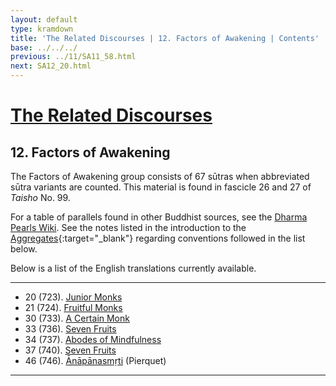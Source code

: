 ```yaml
---
layout: default
type: kramdown
title: 'The Related Discourses | 12. Factors of Awakening | Contents'
base: ../../../
previous: ../11/SA11_58.html
next: SA12_20.html
---
```


# [The Related Discourses](../index.html)
## 12. Factors of Awakening

The Factors of Awakening group consists of 67 sūtras when abbreviated sūtra variants are counted. This material is found in fascicle 26 and 27 of *Taisho* No. 99.

For a table of parallels found in other Buddhist sources, see the [Dharma Pearls Wiki](https://dharmapearls.net/dharmabase/index.php/Factors_of_Awakening_Sa%E1%B9%83yukta). See the notes listed in the introduction to the [Aggregates](../01/index.html){:target="_blank"} regarding conventions followed in the list below.

Below is a list of the English translations currently available.

---

<ul class="list-style-none">
  <li>20 (723). <a href="SA12_20.html">Junior Monks</a></li>
  <li>21 (724). <a href="SA12_21.html">Fruitful Monks</a></li>
            <!--<li>22. Planting a Tree <span class="links">[T 99.725]</span></li>
            <li>23. Planting a Tree <span class="links">[T 99.726]</span></li>
            <li>24. Planting a Tree <span class="links">[T 99.727]</span></li>
            <li>25. Planting a Tree <span class="links">[T 99.728]</span></li>
            <li>26. Planting a Tree <span class="links">[T 99.729]</span></li>
            <li>27. Planting a Tree <span class="links">[T 99.730]</span></li>
            <li>28. Planting a Tree <span class="links">[T 99.731]</span></li>
            <li>29. Planting a Tree <span class="links">[T 99.732]</span></li> -->
  <li>30 (733). <a href="SA12_30.html">A Certain Monk</a></li>
            <!-- <li>31. Planting a Tree <span class="links">[T 99.734]</span></li>
            <li>32. Planting a Tree <span class="links">[T 99.735]</span></li> -->
  <li>33 (736). <a href="SA12_33.html">Seven Fruits</a></li>
  <li>34 (737). <a href="SA12_34.html">Abodes of Mindfulness</a></li>
            <!-- <li>35. Planting a Tree <span class="links">[T 99.738]</span></li>
            <li>36. Planting a Tree <span class="links">[T 99.739]</span></li> -->
  <li>37 (740). <a href="SA12_37.html">Seven Fruits</a></li>
            <!-- <li>38. Planting a Tree <span class="links">[T 99.741]</span></li>
            <li>39. Planting a Tree <span class="links">[T 99.742]</span></li>
            <li>40. Planting a Tree <span class="links">[T 99.743]</span></li>
            <li>41. Planting a Tree <span class="links">[T 99.744]</span></li>
            <li>42. Planting a Tree <span class="links">[T 99.745]</span></li>
            <li>43. Planting a Tree <span class="links">[T 99.745]</span></li>
            <li>44. Planting a Tree <span class="links">[T 99.745]</span></li>
            <li>45. Planting a Tree <span class="links">[T 99.745]</span></li>
        -->
  <li>46 (746). <a href="https://suttacentral.net/sa746/en/pierquet" target="_blank">Ānāpānasmṛti</a> (Pierquet)</li>
        <!--
            <li>47. Planting a Tree <span class="links">[T 99.747]</span></li>
            <li>48. Planting a Tree <span class="links">[T 99.747]</span></li>
            <li>49. Planting a Tree <span class="links">[T 99.747]</span></li>
            <li>50. Planting a Tree <span class="links">[T 99.747]</span></li>
            <li>51. Planting a Tree <span class="links">[T 99.747]</span></li>
            <li>52. Planting a Tree <span class="links">[T 99.747]</span></li>
            <li>53. Planting a Tree <span class="links">[T 99.747]</span></li>
            <li>54. Planting a Tree <span class="links">[T 99.747]</span></li>
            <li>55. Planting a Tree <span class="links">[T 99.747]</span></li>
            <li>56. Planting a Tree <span class="links">[T 99.747]</span></li>
            <li>57. Planting a Tree <span class="links">[T 99.747]</span></li>
            <li>58. Planting a Tree <span class="links">[T 99.747]</span></li>
            <li>59. Planting a Tree <span class="links">[T 99.747]</span></li>
            <li>60. Planting a Tree <span class="links">[T 99.747]</span></li>
            <li>61. Planting a Tree <span class="links">[T 99.747]</span></li>
            <li>62. Planting a Tree <span class="links">[T 99.747]</span></li>
            <li>63. Planting a Tree <span class="links">[T 99.747]</span></li>
            <li>64. Planting a Tree <span class="links">[T 99.747]</span></li>
            <li>65. Planting a Tree <span class="links">[T 99.747]</span></li>
            <li>66. Planting a Tree <span class="links">[T 99.747]</span></li>
            <li>67. Planting a Tree <span class="links">[T 99.747]</span></li>
        -->
</ul>

---
